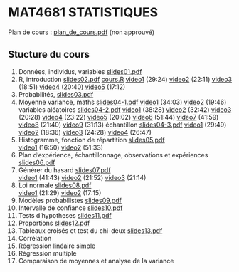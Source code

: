 # MAT4681 STATISTIQUES

Plan de cours : [plan_de_cours.pdf](https://github.com/freakonometrics/MAT4681/blob/master/documents_divers/Plan_Cours_MAT4681.pdf) (non approuvé)

## Stucture du cours

1. Données, individus, variables [slides01.pdf](https://github.com/freakonometrics/MAT4681/blob/master/slides/MAT_4681_slides_01.pdf) 
2. R, introduction [slides02.pdf](https://github.com/freakonometrics/MAT4681/blob/master/slides/MAT_4681_slides_02.pdf) [cours.R](https://github.com/freakonometrics/MAT4681/blob/master/slides/cours.R) [video1](https://www.youtube.com/watch?v=IqYdWXUSv_g&list=PLCrFTE7Gu_3RG98Ahj3MCgdBsjysMJ-4H&index=1) (29:24) [video2](https://www.youtube.com/watch?v=UbZV1NSbabU&list=PLCrFTE7Gu_3RG98Ahj3MCgdBsjysMJ-4H&index=2) (22:11) [video3](https://www.youtube.com/watch?v=w35n5JI-tw8&list=PLCrFTE7Gu_3RG98Ahj3MCgdBsjysMJ-4H&index=3) (18:51) [video4](https://www.youtube.com/watch?v=IqYdWXUSv_g&list=PLCrFTE7Gu_3RG98Ahj3MCgdBsjysMJ-4H&index=4) (20:40) [video5](https://www.youtube.com/watch?v=bW-zgiaLP2Q&list=PLCrFTE7Gu_3RG98Ahj3MCgdBsjysMJ-4H&index=5) (17:12) 
3. Probabilités, [slides03.pdf](https://github.com/freakonometrics/MAT4681/blob/master/slides/MAT_4681_slides_03.pdf) 
4. Moyenne variance, maths [slides04-1.pdf](https://github.com/freakonometrics/MAT4681/blob/master/slides/MAT_4681_slides_04_1.pdf) [video1](https://www.youtube.com/watch?v=EuhxzuAyth0&list=PLCrFTE7Gu_3RG98Ahj3MCgdBsjysMJ-4H&index=6) (34:03) [video2](https://www.youtube.com/watch?v=yjvtJgyTDog&list=PLCrFTE7Gu_3RG98Ahj3MCgdBsjysMJ-4H&index=7) (19:46) 
variables aléatoires [slides04-2.pdf](https://github.com/freakonometrics/MAT4681/blob/master/slides/MAT_4681_slides_04_2.pdf) 
[video1](https://www.youtube.com/watch?v=jQ1ps26CpUc&list=PLCrFTE7Gu_3RG98Ahj3MCgdBsjysMJ-4H&index=8) (38:28) 
[video2](https://www.youtube.com/watch?v=tbb74dPQxkg&list=PLCrFTE7Gu_3RG98Ahj3MCgdBsjysMJ-4H&index=9) (32:42) 
[video3](https://www.youtube.com/watch?v=DB16Vs6OmB4&list=PLCrFTE7Gu_3RG98Ahj3MCgdBsjysMJ-4H&index=10) (20:28) 
[video4](https://www.youtube.com/watch?v=5ssmN6njfek&list=PLCrFTE7Gu_3RG98Ahj3MCgdBsjysMJ-4H&index=11) (23:22)
[video5](https://www.youtube.com/watch?v=wT-1bEqgsps&list=PLCrFTE7Gu_3RG98Ahj3MCgdBsjysMJ-4H&index=12) (20:02) 
[video6](https://www.youtube.com/watch?v=2RI78QiRcN0&list=PLCrFTE7Gu_3RG98Ahj3MCgdBsjysMJ-4H&index=13) (51:44) 
[video7](https://www.youtube.com/watch?v=nB5BV1vMWiU&list=PLCrFTE7Gu_3RG98Ahj3MCgdBsjysMJ-4H&index=14) (41:59) 
[video8](https://www.youtube.com/watch?v=zhJl4LVzlNA&list=PLCrFTE7Gu_3RG98Ahj3MCgdBsjysMJ-4H&index=15) (21:40) 
[video9](https://www.youtube.com/watch?v=yyJCU3OiobU&list=PLCrFTE7Gu_3RG98Ahj3MCgdBsjysMJ-4H&index=16) (31:13)
échantillon [slides04-3.pdf](https://github.com/freakonometrics/MAT4681/blob/master/slides/MAT_4681_slides_04_3.pdf) [video1](https://www.youtube.com/watch?v=t6hUFpPFYnw&list=PLCrFTE7Gu_3RG98Ahj3MCgdBsjysMJ-4H&index=18) (29:49) [video2](https://www.youtube.com/watch?v=apDHB2PUvmw&list=PLCrFTE7Gu_3RG98Ahj3MCgdBsjysMJ-4H&index=19) (18:36) [video3](https://www.youtube.com/watch?v=6rHiajFa30g&list=PLCrFTE7Gu_3RG98Ahj3MCgdBsjysMJ-4H&index=20) (24:28) [video4](https://www.youtube.com/watch?v=f0xN565-M7E&list=PLCrFTE7Gu_3RG98Ahj3MCgdBsjysMJ-4H&index=21) (26:47)
5. Histogramme, fonction de répartition [slides05.pdf](https://github.com/freakonometrics/MAT4681/blob/master/slides/MAT_4681_slides_05.pdf)  
[video1](hhttps://www.youtube.com/watch?v=OhGF0q1ES6c&list=PLCrFTE7Gu_3RG98Ahj3MCgdBsjysMJ-4H&index=22) (16:50) 
[video2](https://www.youtube.com/watch?v=OFtNY81ef7g&list=PLCrFTE7Gu_3RG98Ahj3MCgdBsjysMJ-4H&index=23) (51:33)
6. Plan d’expérience, échantillonnage, observations et expériences [slides06.pdf](https://github.com/freakonometrics/MAT4681/blob/master/slides/MAT_4681_slides_06.pdf) 
7. Générer du hasard [slides07.pdf](https://github.com/freakonometrics/MAT4681/blob/master/slides/MAT_4681_slides_07.pdf)  
[video1](https://www.youtube.com/watch?v=37d6SBn3snE&list=PLCrFTE7Gu_3RG98Ahj3MCgdBsjysMJ-4H&index=24) (41:43) 
[video2](https://www.youtube.com/watch?v=6e3Xv6IbiAk&list=PLCrFTE7Gu_3RG98Ahj3MCgdBsjysMJ-4H&index=25) (21:52) 
[video3](https://www.youtube.com/watch?v=2EbqmvzOvrQ&list=PLCrFTE7Gu_3RG98Ahj3MCgdBsjysMJ-4H&index=26) (21:14)
8. Loi normale [slides08.pdf](https://github.com/freakonometrics/MAT4681/blob/master/slides/MAT_4681_slides_08.pdf)  
[video1](https://www.youtube.com/watch?v=V0j8Jr6S9Mk&list=PLCrFTE7Gu_3RG98Ahj3MCgdBsjysMJ-4H&index=27) (21:29) 
[video2](https://www.youtube.com/watch?v=OyIkSBb3zRY&list=PLCrFTE7Gu_3RG98Ahj3MCgdBsjysMJ-4H&index=28) (17:15)
9. Modèles probabilistes [slides09.pdf](https://github.com/freakonometrics/MAT4681/blob/master/slides/MAT_4681_slides_09.pdf) 
10. Intervalle de confiance [slides10.pdf](https://github.com/freakonometrics/MAT4681/blob/master/slides/MAT_4681_slides_10.pdf) 
11. Tests d’hypotheses [slides11.pdf](https://github.com/freakonometrics/MAT4681/blob/master/slides/MAT_4681_slides_11.pdf) 
12. Proportions [slides12.pdf](https://github.com/freakonometrics/MAT4681/blob/master/slides/MAT_4681_slides_12.pdf) 
13. Tableaux croisés et test du chi-deux [slides13.pdf](https://github.com/freakonometrics/MAT4681/blob/master/slides/MAT_4681_slides_13.pdf) 
14. Corrélation
15. Régression linéaire simple
16. Régression multiple 
17. Comparaison de moyennes et analyse de la variance 

